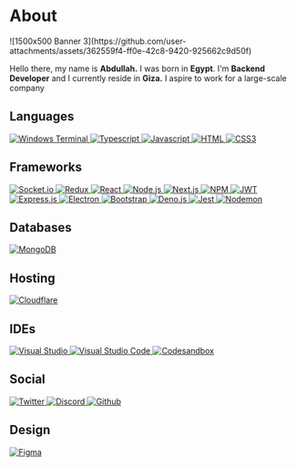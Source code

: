 <h1>About</h1>![1500x500 Banner 3](https://github.com/user-attachments/assets/362559f4-ff0e-42c8-9420-925662c9d50f)

Hello there, my name is <b>Abdullah.</b> I was born in <b>Egypt</b>. I'm <b>Backend Developer</b> and I currently reside in <b>Giza.</b> I aspire to work for a large-scale company

<h2><b>Languages</b></h2>
<a href="#">
  <img alt="Windows Terminal" src="https://img.shields.io/badge/Windows%20Terminal-%234D4D4D.svg?style=for-the-badge&logo=windows-terminal&logoColor=white"/>
</a>
<a href="#">
  <img alt="Typescript" src="https://img.shields.io/badge/typescript-%23007ACC.svg?style=for-the-badge&logo=typescript&logoColor=white"/>
</a>
<a href="#">
  <img alt="Javascript" src="https://img.shields.io/badge/javascript-%23323330.svg?style=for-the-badge&logo=javascript&logoColor=%23F7DF1E"/>
</a>
<a href="#">
  <img alt="HTML" src="https://img.shields.io/badge/html5-%23E34F26.svg?style=for-the-badge&logo=html5&logoColor=white"/>
</a>
<a href="#">
  <img alt="CSS3" src="https://img.shields.io/badge/css3-%231572B6.svg?style=for-the-badge&logo=css3&logoColor=white"/>
</a>

<h2><b>Frameworks</b></h2>
<a href="https://socket.io/">
  <img alt="Socket.io" src="https://img.shields.io/badge/Socket.io-black?style=for-the-badge&logo=socket.io&badgeColor=010101"/>
</a>
<a href="https://redux-toolkit.js.org/">
  <img alt="Redux" src="https://img.shields.io/badge/redux-%23593d88.svg?style=for-the-badge&logo=redux&logoColor=white"/>
</a>
<a href="https://react.dev/">
  <img alt="React" src="https://img.shields.io/badge/react-%2320232a.svg?style=for-the-badge&logo=react&logoColor=%2361DAFB"/>
</a>
<a href="https://nodejs.org/">
  <img alt="Node.js" src="https://img.shields.io/badge/node.js-6DA55F?style=for-the-badge&logo=node.js&logoColor=white"/>
</a>
<a href="https://nextjs.org/">
  <img alt="Next.js" src="https://img.shields.io/badge/Next-black?style=for-the-badge&logo=next.js&logoColor=white"/>
</a>
<a href="https://www.npmjs.com/~0bo_dy">
  <img alt="NPM" src="https://img.shields.io/badge/NPM-%23CB3837.svg?style=for-the-badge&logo=npm&logoColor=white"/>
</a>
<a href="https://jwt.io/">
  <img alt="JWT" src="https://img.shields.io/badge/JWT-black?style=for-the-badge&logo=JSON%20web%20tokens"/>
</a>
<a href="https://expressjs.com/">
  <img alt="Express.js" src="https://img.shields.io/badge/express.js-%23404d59.svg?style=for-the-badge&logo=express&logoColor=%2361DAFB"/>
</a>
<a href="https://www.electronjs.org/">
  <img alt="Electron" src="https://img.shields.io/badge/Electron-191970?style=for-the-badge&logo=Electron&logoColor=white"/>
</a>
<a href="https://getbootstrap.com/">
  <img alt="Bootstrap" src="https://img.shields.io/badge/bootstrap-%238511FA.svg?style=for-the-badge&logo=bootstrap&logoColor=white"/>
</a>
<a href="https://deno.land/">
  <img alt="Deno.js" src="https://img.shields.io/badge/deno%20js-000000?style=for-the-badge&logo=deno&logoColor=white"/>
</a>
<a href="https://jestjs.io/">
  <img alt="Jest" src="https://img.shields.io/badge/-jest-%23C21325?style=for-the-badge&logo=jest&logoColor=white"/>
</a>
<a href="https://www.npmjs.com/package/nodemon">
  <img alt="Nodemon" src="https://img.shields.io/badge/NODEMON-%23323330.svg?style=for-the-badge&logo=nodemon&logoColor=%BBDEAD"/>
</a>
<h2><b>Databases</b></h2>
<a href="https://mongodb.com/">
  <img alt="MongoDB" src="https://img.shields.io/badge/MongoDB-%234ea94b.svg?style=for-the-badge&logo=mongodb&logoColor=white"/>
</a>

<h2><b>Hosting</b></h2>
<a href="https://www.cloudflare.com">
  <img alt="Cloudflare" src="https://img.shields.io/badge/Cloudflare-F38020?style=for-the-badge&logo=Cloudflare&logoColor=white"/>
</a>

<h2><b>IDEs</b></h2>
<a href="https://visualstudio.microsoft.com/">
  <img alt="Visual Studio" src="https://img.shields.io/badge/Visual%20Studio-5C2D91.svg?style=for-the-badge&logo=visual-studio&logoColor=white"/>
</a>
<a href="https://code.visualstudio.com/">
  <img alt="Visual Studio Code" src="https://img.shields.io/badge/Visual%20Studio%20Code-0078d7.svg?style=for-the-badge&logo=visual-studio-code&logoColor=white"/>
</a>
<a href="https://codesandbox.io/">
  <img alt="Codesandbox" src="https://img.shields.io/badge/Codesandbox-040404?style=for-the-badge&logo=codesandbox&logoColor=DBDBDB"/>
</a>

<h2><b>Social</b></h2>
<a href="https://twitter.com/AbdullahalyDev">
  <img alt="Twitter" src="https://img.shields.io/badge/Twitter-%231DA1F2.svg?style=for-the-badge&logo=Twitter&logoColor=white"/>
</a>
<a href="https://github.com/AbdullahalyDev">
  <img alt="Discord" src="https://img.shields.io/badge/Discord-%235865F2.svg?style=for-the-badge&logo=discord&logoColor=white"/>
</a>
<a href="https://github.com/AbdullahalyDev">
  <img alt="Github" src="https://img.shields.io/badge/github-%23121011.svg?style=for-the-badge&logo=github&logoColor=white"/>
</a>
<h2><b>Design</b></h2>
<a href="https://www.figma.com/">
  <img alt="Figma" src="https://img.shields.io/badge/figma-%23F24E1E.svg?style=for-the-badge&logo=figma&logoColor=white"/>
</a>
